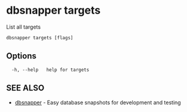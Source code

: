 # dbsnapper targets

List all targets

```
dbsnapper targets [flags]
```

## Options

```
  -h, --help   help for targets
```

## SEE ALSO

* [dbsnapper](/cmd/dbsnapper/)	 - Easy database snapshots for development and testing

